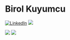 # Birol Kuyumcu
[![LinkedIn](https://img.shields.io/badge/LinkedIn-%230077B5.svg?logo=linkedin&logoColor=white)](https://tr.linkedin.com/in/birol-kuyumcu-53798771) 
[![](https://visitcount.itsvg.in/api?id=birolkuyumcu&icon=8&color=12)](https://visitcount.itsvg.in)


![](https://github-readme-stats.vercel.app/api?username=birolkuyumcu&theme=midnight-purple&hide_border=true&include_all_commits=true&count_private=true)
![](https://github-readme-stats.vercel.app/api/top-langs/?username=birolkuyumcu&theme=midnight-purple&hide_border=true&include_all_commits=true&count_private=true)
